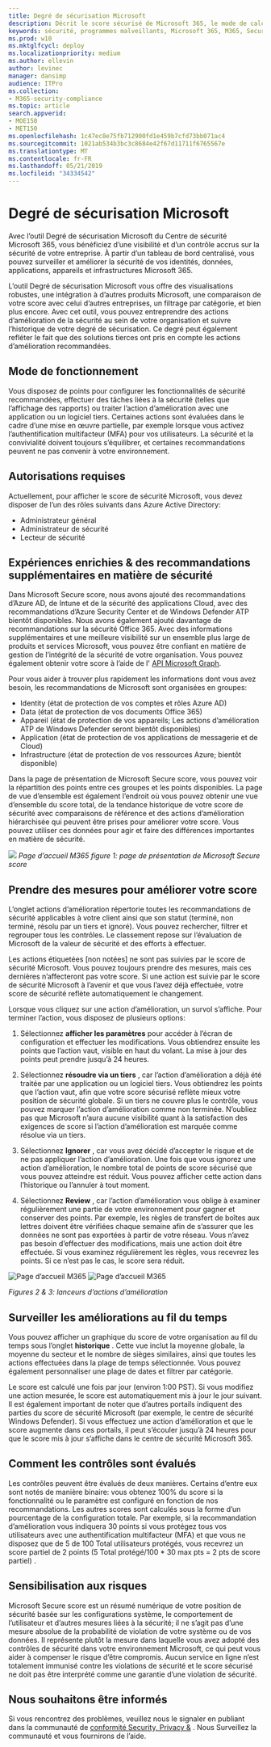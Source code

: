 ```yaml
---
title: Degré de sécurisation Microsoft
description: Décrit le score sécurisé de Microsoft 365, le mode de calcul des détails et les administrateurs de sécurité qui peuvent l’utiliser.
keywords: sécurité, programmes malveillants, Microsoft 365, M365, Secure score, centre de sécurité, actions d’amélioration
ms.prod: w10
ms.mktglfcycl: deploy
ms.localizationpriority: medium
ms.author: ellevin
author: levinec
manager: dansimp
audience: ITPro
ms.collection:
- M365-security-compliance
ms.topic: article
search.appverid:
- MOE150
- MET150
ms.openlocfilehash: 1c47ec8e75fb712900fd1e459b7cfd73bb071ac4
ms.sourcegitcommit: 1021ab534b3bc3c8684e42f67d11711f6765567e
ms.translationtype: MT
ms.contentlocale: fr-FR
ms.lasthandoff: 05/21/2019
ms.locfileid: "34334542"
---
```

# <a name="microsoft-secure-score"></a>Degré de sécurisation Microsoft

Avec l’outil Degré de sécurisation Microsoft du Centre de sécurité Microsoft 365, vous bénéficiez d’une visibilité et d’un contrôle accrus sur la sécurité de votre entreprise. À partir d’un tableau de bord centralisé, vous pouvez surveiller et améliorer la sécurité de vos identités, données, applications, appareils et infrastructures Microsoft 365.

L’outil Degré de sécurisation Microsoft vous offre des visualisations robustes, une intégration à d’autres produits Microsoft, une comparaison de votre score avec celui d’autres entreprises, un filtrage par catégorie, et bien plus encore. Avec cet outil, vous pouvez entreprendre des actions d’amélioration de la sécurité au sein de votre organisation et suivre l’historique de votre degré de sécurisation. Ce degré peut également refléter le fait que des solutions tierces ont pris en compte les actions d’amélioration recommandées.  

## <a name="how-it-works"></a>Mode de fonctionnement

Vous disposez de points pour configurer les fonctionnalités de sécurité recommandées, effectuer des tâches liées à la sécurité (telles que l’affichage des rapports) ou traiter l’action d’amélioration avec une application ou un logiciel tiers. Certaines actions sont évaluées dans le cadre d’une mise en œuvre partielle, par exemple lorsque vous activez l’authentification multifacteur (MFA) pour vos utilisateurs. La sécurité et la convivialité doivent toujours s’équilibrer, et certaines recommandations peuvent ne pas convenir à votre environnement.

## <a name="required-permissions"></a>Autorisations requises

Actuellement, pour afficher le score de sécurité Microsoft, vous devez disposer de l’un des rôles suivants dans Azure Active Directory:

* Administrateur général
* Administrateur de sécurité
* Lecteur de sécurité

## <a name="rich-experiences--additional-security-recommendations"></a>Expériences enrichies & des recommandations supplémentaires en matière de sécurité

Dans Microsoft Secure score, nous avons ajouté des recommandations d’Azure AD, de Intune et de la sécurité des applications Cloud, avec des recommandations d’Azure Security Center et de Windows Defender ATP bientôt disponibles. Nous avons également ajouté davantage de recommandations sur la sécurité Office 365. Avec des informations supplémentaires et une meilleure visibilité sur un ensemble plus large de produits et services Microsoft, vous pouvez être confiant en matière de gestion de l’intégrité de la sécurité de votre organisation. Vous pouvez également obtenir votre score à l’aide de l' [API Microsoft Graph](https://docs.microsoft.com/graph/api/resources/securescores?view=graph-rest-beta).

Pour vous aider à trouver plus rapidement les informations dont vous avez besoin, les recommandations de Microsoft sont organisées en groupes:

* Identity (état de protection de vos comptes et rôles Azure AD)
* Data (état de protection de vos documents Office 365)
* Appareil (état de protection de vos appareils; Les actions d’amélioration ATP de Windows Defender seront bientôt disponibles)
* Application (état de protection de vos applications de messagerie et de Cloud)
* Infrastructure (état de protection de vos ressources Azure; bientôt disponible)

Dans la page de présentation de Microsoft Secure score, vous pouvez voir la répartition des points entre ces groupes et les points disponibles. La page de vue d’ensemble est également l’endroit où vous pouvez obtenir une vue d’ensemble du score total, de la tendance historique de votre score de sécurité avec comparaisons de référence et des actions d’amélioration hiérarchisée qui peuvent être prises pour améliorer votre score. Vous pouvez utiliser ces données pour agir et faire des différences importantes en matière de sécurité.  

![](./media/secure-score/homepage-original.png)
*Page d’accueil M365 figure 1: page de présentation de Microsoft Secure score*

## <a name="take-action-to-improve-your-score"></a>Prendre des mesures pour améliorer votre score

L’onglet actions d’amélioration répertorie toutes les recommandations de sécurité applicables à votre client ainsi que son statut (terminé, non terminé, résolu par un tiers et ignoré). Vous pouvez rechercher, filtrer et regrouper tous les contrôles.  Le classement repose sur l’évaluation de Microsoft de la valeur de sécurité et des efforts à effectuer.

Les actions étiquetées [non notées] ne sont pas suivies par le score de sécurité Microsoft. Vous pouvez toujours prendre des mesures, mais ces dernières n’affecteront pas votre score. Si une action est suivie par le score de sécurité Microsoft à l’avenir et que vous l’avez déjà effectuée, votre score de sécurité reflète automatiquement le changement.

Lorsque vous cliquez sur une action d’amélioration, un survol s’affiche. Pour terminer l’action, vous disposez de plusieurs options:

1. Sélectionnez **afficher les paramètres** pour accéder à l’écran de configuration et effectuer les modifications. Vous obtiendrez ensuite les points que l’action vaut, visible en haut du volant. La mise à jour des points peut prendre jusqu’à 24 heures.

2. Sélectionnez **résoudre via un tiers** , car l’action d’amélioration a déjà été traitée par une application ou un logiciel tiers. Vous obtiendrez les points que l’action vaut, afin que votre score sécurisé reflète mieux votre position de sécurité globale. Si un tiers ne couvre plus le contrôle, vous pouvez marquer l’action d’amélioration comme non terminée. N’oubliez pas que Microsoft n’aura aucune visibilité quant à la satisfaction des exigences de score si l’action d’amélioration est marquée comme résolue via un tiers.

3. Sélectionnez **Ignorer** , car vous avez décidé d’accepter le risque et de ne pas appliquer l’action d’amélioration. Une fois que vous ignorez une action d’amélioration, le nombre total de points de score sécurisé que vous pouvez atteindre est réduit. Vous pouvez afficher cette action dans l’historique ou l’annuler à tout moment.

4. Sélectionnez **Review** , car l’action d’amélioration vous oblige à examiner régulièrement une partie de votre environnement pour gagner et conserver des points. Par exemple, les règles de transfert de boîtes aux lettres doivent être vérifiées chaque semaine afin de s’assurer que les données ne sont pas exportées à partir de votre réseau. Vous n’avez pas besoin d’effectuer des modifications, mais une action doit être effectuée. Si vous examinez régulièrement les règles, vous recevrez les points. Si ce n’est pas le cas, le score sera réduit.

![Page d’accueil M365](./media/secure-score/secure-score1x450.png) ![Page d’accueil M365](./media/secure-score/secure-score2x450.png)

*Figures 2 & 3: lanceurs d’actions d’amélioration*

## <a name="monitor-improvements-over-time"></a>Surveiller les améliorations au fil du temps

Vous pouvez afficher un graphique du score de votre organisation au fil du temps sous l’onglet **historique** . Cette vue inclut la moyenne globale, la moyenne du secteur et le nombre de sièges similaires, ainsi que toutes les actions effectuées dans la plage de temps sélectionnée. Vous pouvez également personnaliser une plage de dates et filtrer par catégorie.

Le score est calculé une fois par jour (environ 1:00 PST). Si vous modifiez une action mesurée, le score est automatiquement mis à jour le jour suivant. Il est également important de noter que d’autres portails indiquent des parties du score de sécurité Microsoft (par exemple, le centre de sécurité Windows Defender). Si vous effectuez une action d’amélioration et que le score augmente dans ces portails, il peut s’écouler jusqu’à 24 heures pour que le score mis à jour s’affiche dans le centre de sécurité Microsoft 365.  

## <a name="how-controls-are-scored"></a>Comment les contrôles sont évalués

Les contrôles peuvent être évalués de deux manières. Certains d’entre eux sont notés de manière binaire: vous obtenez 100% du score si la fonctionnalité ou le paramètre est configuré en fonction de nos recommandations. Les autres scores sont calculés sous la forme d’un pourcentage de la configuration totale. Par exemple, si la recommandation d’amélioration vous indiquera 30 points si vous protégez tous vos utilisateurs avec une authentification multifacteur (MFA) et que vous ne disposez que de 5 de 100 Total utilisateurs protégés, vous recevrez un score partiel de 2 points (5 Total protégé/100 * 30 max pts = 2 pts de score partiel) . 

## <a name="risk-awareness"></a>Sensibilisation aux risques

Microsoft Secure score est un résumé numérique de votre position de sécurité basée sur les configurations système, le comportement de l’utilisateur et d’autres mesures liées à la sécurité; il ne s’agit pas d’une mesure absolue de la probabilité de violation de votre système ou de vos données. Il représente plutôt la mesure dans laquelle vous avez adopté des contrôles de sécurité dans votre environnement Microsoft, ce qui peut vous aider à compenser le risque d’être compromis. Aucun service en ligne n’est totalement immunisé contre les violations de sécurité et le score sécurisé ne doit pas être interprété comme une garantie d’une violation de sécurité.

## <a name="we-want-to-hear-from-you"></a>Nous souhaitons être informés

Si vous rencontrez des problèmes, veuillez nous le signaler en publiant dans la communauté de [conformité Security, Privacy &](https://techcommunity.microsoft.com/t5/Security-Privacy-Compliance/bd-p/security_privacy) . Nous Surveillez la communauté et vous fournirons de l’aide.
